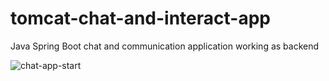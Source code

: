 # tomcat-chat-and-interact-app
Java Spring Boot chat and communication application working as backend

![chat-app-start](https://user-images.githubusercontent.com/42844572/218414740-6b3f8001-41b5-4e9f-b02f-8e4d5e14f40c.png)
